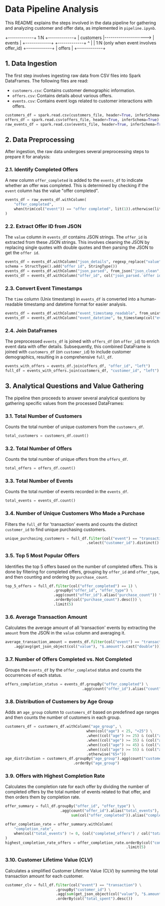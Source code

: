 # Data Pipeline Analysis

This README explains the steps involved in the data pipeline for gathering and analyzing customer and offer data, as implemented in `pipeline.ipynb`.

+-------------+          1:N          +-------------+
|  customers  |---------------------> |   events    |
+-------------+                       +-------------+
                                          ^
                                          |
                                          | 1:N (only when event involves offer_id)
                                     +-------------+
                                     |   offers    |
                                     +-------------+

## 1. Data Ingestion

The first step involves ingesting raw data from CSV files into Spark DataFrames. The following files are read:

*   `customers.csv`: Contains customer demographic information.
*   `offers.csv`: Contains details about various offers.
*   `events.csv`: Contains event logs related to customer interactions with offers.

```python
customers_df = spark.read.csv(customers_file, header=True, inferSchema=True)
offers_df = spark.read.csv(offers_file, header=True, inferSchema=True)
raw_events_df = spark.read.csv(events_file, header=True, inferSchema=True)
```

## 2. Data Preprocessing

After ingestion, the raw data undergoes several preprocessing steps to prepare it for analysis:

### 2.1. Identify Completed Offers

A new column `offer_completed` is added to the `events_df` to indicate whether an offer was completed. This is determined by checking if the `event` column has the value "offer completed".

```python
events_df = raw_events_df.withColumn(
    "offer_completed",
    when(trim(col("event")) == "offer completed", lit(1)).otherwise(lit(0))
)
```

### 2.2. Extract Offer ID from JSON

The `value` column in `events_df` contains JSON strings. The `offer_id` is extracted from these JSON strings. This involves cleaning the JSON by replacing single quotes with double quotes and then parsing the JSON to get the `offer id`.

```python
events_df = events_df.withColumn("json_details", regexp_replace("value", "'", '"'))
schema = StructType().add("offer id", StringType())
events_df = events_df.withColumn("json_parsed", from_json("json_clean", schema))
events_df = events_df.withColumn("offer_id", col("json_parsed.`offer id`"))
```

### 2.3. Convert Event Timestamps

The `time` column (Unix timestamp) in `events_df` is converted into a human-readable timestamp and datetime format for easier analysis.

```python
events_df = events_df.withColumn("event_timestamp_readable", from_unixtime(col("time")))
events_df = events_df.withColumn("event_datetime", to_timestamp(col("event_timestamp_readable")))
```

### 2.4. Join DataFrames

The preprocessed `events_df` is joined with `offers_df` (on `offer_id`) to enrich event data with offer details. Subsequently, this combined DataFrame is joined with `customers_df` (on `customer_id`) to include customer demographics, resulting in a comprehensive `full_df`.

```python
events_with_offers = events_df.join(offers_df, "offer_id", "left")
full_df = events_with_offers.join(customers_df, "customer_id", "left")
```

## 3. Analytical Questions and Value Gathering

The pipeline then proceeds to answer several analytical questions by gathering specific values from the processed DataFrames:

### 3.1. Total Number of Customers

Counts the total number of unique customers from the `customers_df`.

```python
total_customers = customers_df.count()
```

### 3.2. Total Number of Offers

Counts the total number of unique offers from the `offers_df`.

```python
total_offers = offers_df.count()
```

### 3.3. Total Number of Events

Counts the total number of events recorded in the `events_df`.

```python
total_events = events_df.count()
```

### 3.4. Number of Unique Customers Who Made a Purchase

Filters the `full_df` for 'transaction' events and counts the distinct `customer_id` to find unique purchasing customers.

```python
unique_purchasing_customers = full_df.filter(col("event") == "transaction") \
                                     .select("customer_id").distinct().count()
```

### 3.5. Top 5 Most Popular Offers

Identifies the top 5 offers based on the number of completed offers. This is done by filtering for completed offers, grouping by `offer_id` and `offer_type`, and then counting and ordering by `purchase_count`.

```python
top_5_offers = full_df.filter(col("offer_completed") == 1) \
                      .groupBy("offer_id", "offer_type") \
                      .agg(count("offer_id").alias("purchase_count")) \
                      .orderBy(col("purchase_count").desc()) \
                      .limit(5)
```

### 3.6. Average Transaction Amount

Calculates the average amount of all 'transaction' events by extracting the `amount` from the JSON in the `value` column and averaging it.

```python
average_transaction_amount = events_df.filter(col("event") == "transaction") \
    .agg(avg(get_json_object(col("value"), "$.amount").cast("double"))).collect()[0][0]
```

### 3.7. Number of Offers Completed vs. Not Completed

Groups the `events_df` by the `offer_completed` status and counts the occurrences of each status.

```python
offers_completion_status = events_df.groupBy("offer_completed") \
                                   .agg(count("offer_id").alias("count"))
```

### 3.8. Distribution of Customers by Age Group

Adds an `age_group` column to `customers_df` based on predefined age ranges and then counts the number of customers in each group.

```python
customers_df = customers_df.withColumn("age_group", \
                                     when(col("age") < 25, "<25") \
                                     .when((col("age") >= 25) & (col("age") < 35), "25-34") \
                                     .when((col("age") >= 35) & (col("age") < 45), "35-44") \
                                     .when((col("age") >= 45) & (col("age") < 55), "45-54") \
                                     .when((col("age") >= 55) & (col("age") < 65), "55-64") \
                                     .otherwise("65+"))
age_distribution = customers_df.groupBy("age_group").agg(count("customer_id").alias("customer_count")) \
                               .orderBy("age_group")
```

### 3.9. Offers with Highest Completion Rate

Calculates the completion rate for each offer by dividing the number of completed offers by the total number of events related to that offer, and then orders them by completion rate.

```python
offer_summary = full_df.groupBy("offer_id", "offer_type") \
                         .agg(count("offer_id").alias("total_events"), \
                              sum(col("offer_completed")).alias("completed_offers"))

offer_completion_rate = offer_summary.withColumn(
    "completion_rate",
    when(col("total_events") != 0, (col("completed_offers") / col("total_events")) * 100).otherwise(None)
)
highest_completion_rate_offers = offer_completion_rate.orderBy(col("completion_rate").desc()) \
                                                       .limit(5)
```

### 3.10. Customer Lifetime Value (CLV)

Calculates a simplified Customer Lifetime Value (CLV) by summing the total transaction amount for each customer.

```python
customer_clv = full_df.filter(col("event") == "transaction") \
                       .groupBy("customer_id") \
                       .agg(sum(get_json_object(col("value"), "$.amount")).alias("total_spent")) \
                       .orderBy(col("total_spent").desc())
```


